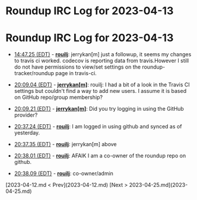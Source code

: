 # Roundup IRC Log for 2023-04-13 #
# Roundup IRC Log for 2023-04-13
* <a href="#14:47.25" id="14:47.25">14:47.25 (EDT)</a> - __[rouilj](https://github.com/rouilj)__: jerrykan[m] just a followup, it seems my changes to travis ci worked. codecov is reporting data from travis.However I still do not have permissions to view/set settings on the roundup-tracker/roundup page in travis-ci.

* <a href="#20:09.04" id="20:09.04">20:09.04 (EDT)</a> - __[jerrykan[m]](https://github.com/jerrykan[m])__: rouilj: I had a bit of a look in the Travis CI settings but couldn't find a way to add new users. I assume it is based on GitHub repo/group membership?
* <a href="#20:09.21" id="20:09.21">20:09.21 (EDT)</a> - __[jerrykan[m]](https://github.com/jerrykan[m])__: Did you try logging in using the GitHub provider?

* <a href="#20:37.24" id="20:37.24">20:37.24 (EDT)</a> - __[rouilj](https://github.com/rouilj)__: I am logged in using github and synced as of yesterday.

* <a href="#20:37.35" id="20:37.35">20:37.35 (EDT)</a> - __[rouilj](https://github.com/rouilj)__: jerrykan[m] above
* <a href="#20:38.01" id="20:38.01">20:38.01 (EDT)</a> - __[rouilj](https://github.com/rouilj)__: AFAIK I am a co-owner of the roundup repo on github.
* <a href="#20:38.09" id="20:38.09">20:38.09 (EDT)</a> - __[rouilj](https://github.com/rouilj)__: co-owner/admin

<div class="inpage-footer">
[2023-04-12.md < Prev](2023-04-12.md)
[Next > 2023-04-25.md](2023-04-25.md)
</div>
